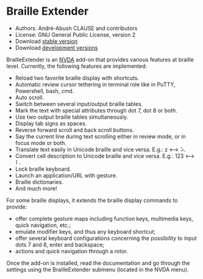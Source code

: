 Braille Extender
================

* Authors: André-Abush CLAUSE and contributors
* License: GNU General Public License, version 2
* Download [stable version](https://andreabc.net/projects/NVDA_addons/BrailleExtender/latest)
* Download [development versions](https://andreabc.net/projects/NVDA_addons/BrailleExtender/latest?channel=dev)

BrailleExtender is an [NVDA](http://nvda-project.org/) add-on that provides various features at braille level. Currently, the following features are implemented:

* Reload two favorite braille display with shortcuts.
* Automatic review cursor tethering in terminal role like in PuTTY, Powershell, bash, cmd.
* Auto scroll.
* Switch between several input/output braille tables.
* Mark the text with special attributes through dot 7, dot 8 or both.
* Use two output braille tables simultaneously.
* Display tab signs as spaces.
* Reverse forward scroll and back scroll buttons.
* Say the current line during text scrolling either in review mode, or in focus mode or both.
* Translate text easily in Unicode braille and vice versa. E.g.: z <--> ⠵.
* Convert cell description to Unicode braille and vice versa. E.g.: 123 <--> ⠇.
* Lock braille keyboard.
* Launch an application/URL with gesture.
* Braille dictionaries.
* And much more!

For some braille displays, it extends the braille display commands to provide:

* offer complete gesture maps including function keys, multimedia keys, quick navigation, etc.;
* emulate modifier keys, and thus any keyboard shortcut;
* offer several keyboard configurations concerning the possibility to input dots 7 and 8, enter and backspace;
* actions and quick navigation through a rotor.

Once the add-on is installed, read the documentation and go through the settings using the BrailleExtender submenu (located in the NVDA menu).
